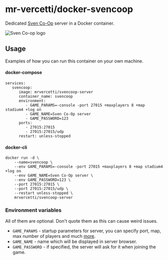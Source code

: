 # mr-vercetti/docker-svencoop
Dedicated [Sven Co-Op](https://www.svencoop.com/manual/startup.html) server in a Docker container.

![Sven Co-op logo](https://raw.githubusercontent.com/mr-vercetti/docker-svencoop-server/master/.misc/svencoop-logo.jpg "Sven Co-op logo")

## Usage
Examples of how you can run this container on your own machine. 

#### docker-compose
```
services:
   svencoop:
      image: mrvercetti/svencoop-server
      container_name: svencoop
      environment:
         - GAME_PARAMS=-console -port 27015 +maxplayers 8 +map stadium4 +log on
         - GAME_NAME=Sven Co-Op server
         - GAME_PASSWORD=123
      ports:
         - 27015:27015
         - 27015:27015/udp
      restart: unless-stopped
```

#### docker-cli
```
docker run -d \
    --name=svencoop \
    --env GAME_PARAMS=-console -port 27015 +maxplayers 8 +map stadium4 +log on
    --env GAME_NAME=Sven Co-Op server \
    --env GAME_PASSWORD=123 \
    --port 27015:27015 \
    --port 27015:27015/udp \
    --restart unless-stopped \ 
    mrvercetti/svencoop-server
```
### Environment variables
All of them are optional. Don't quote them as this can cause weird issues.
* `GAME_PARAMS` - startup parameters for server, you can specify port, map, max number of players and much [more](https://www.svencoop.com/manual/server-basic.html#start-cmd).
* `GAME_NAME` - name which will be displayed in server browser.
* `GAME_PASSWORD` - if specified, the server will ask for it when joining the game.